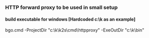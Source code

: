 <!--
SPDX-FileCopyrightText: © 2023 Siemens Healthcare GmbH

SPDX-License-Identifier: MIT
-->

### HTTP forward proxy to be used in small setup
#### build executable for windows [Hardcoded c:\k as an example]
bgo.cmd -ProjectDir "c:\k\k2s\cmd\httpproxy" -ExeOutDir "c:\k\bin"
